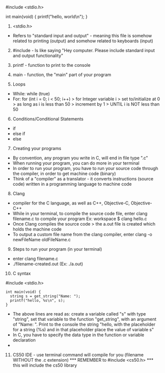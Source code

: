 <!-- C Language Syntax --> 

#include <stdio.h>

int main(void)
  {
    printf("hello, world\n");
  }

1. <stdio.h>
  - Refers to "standard input and output" - meaning this file is somehow related to printing (output) and somehow related to keyboards (input)
  
2. #include - Is like saying "Hey computer. Please include standard input and output functionality" 

3. printf - function to print to the console 

4. main - function, the "main" part of your program

5. Loops
  - While: while (true)
  - For: for (int i = 0; i < 50; i++) > for Integer variable i > set to/initialize at 0 > as long as i is less than 50    > increment by 1 > UNTIL i is NOT less than 50

6. Conditions/Conditional Statements
  - if 
  - else if
  - else

7. Creating your programs 
  - By convention, any program you write in C, will end in file type ".c"
  - When running your program, you can do more in your terminal 
  - In order to run your program, you have to run your source code through the compiler, in order to get machine code (binary) 
  - Think of a "compiler" as a translator - it converts instructions (source code) written in a programming language to machine code 
  
8. Clang 
  - compiler for the C language, as well as C++, Objective-C, Objective-C++
  - While in your terminal, to compile the source code file, enter clang filename.c to compile your program
    Ex: workspace $ clang hello.c
  - Once Clang compiles the source code > the a.out file is created which holds the machine code 
  - To output a custom file name from the clang compiler, enter clang -o newFileName oldFileName.c
  
9. Steps to run your program (in your terminal)
  - enter clang filename.c
  - ./filename-created.out (Ex: ./a.out)
  
10. C syntax 

   #include <stdio.h>
   
    int main(void) {
      string s = get_string("Name: ");
      printf("hello, %s\n", s);
    }
              
  - The above lines are read as: create a variable called "s" with type "string", set that variable to the function "get_string", with an argument of "Name: ". Print to the console the string "hello, with the placeholder for a string (%s) and in that placeholder place the value of variable s" 
  - In C, you have to specify the data type in the function or variable declaration 
  - 
  
11. CS50 IDE - use terminal command <make filename> will compile for you (filename WITHOUT the .c extension)
  *** REMEMBER to #include <cs50.h> *** this will include the cs50 library 
  
























